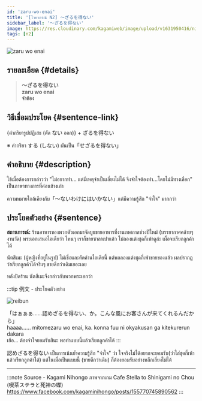 ```yaml
---
id: 'zaru-wo-enai'
title: '[ไวยากรณ์ N2] 〜ざるを得ない'
sidebar_label: '〜ざるを得ない'
image: https://res.cloudinary.com/kagamiweb/image/upload/v1631950416/nihongo/grammar/n2/reibun/zaru-wo-enai.jpg
tags: [n2]
---
```


![zaru wo enai](https://res.cloudinary.com/kagamiweb/image/upload/v1640445090/nihongo/grammar/n2/zaru-wo-enai.jpg)

## รายละเอียด {#details}

> **〜ざるを得ない**  
> **zaru wo enai**  
> **จำต้อง**

## วิธีเชื่อมประโยค {#sentence-link}

{คำกริยารูปปฏิเสธ (ตัด ない ออก)} + ざるを得ない

※ คำกริยา する (しない) ผันเป็น「せざるを得ない」

## คำอธิบาย {#description}

ใช้เมื่อต้องการกล่าวว่า "ไม่อยากทำ… แต่มีเหตุจำเป็นเลี่ยงไม่ได้ จึงจำใจต้องทำ…โดยไม่มีทางเลือก" เป็นภาษาทางการที่ค่อนข้างเก่า

ความหมายใกล้เคียงกับ「〜ないわけにはいかない」แต่มีความรู้สึก "จำใจ" มากกว่า

## ประโยคตัวอย่าง {#sentence}

**สถานการณ์:** ร้านอาหารของพวกตัวเอกมาจัดบูธขายอาหารที่งานเทศกาลช่วงปีใหม่ (บรรยากาศคล้ายๆ งานวัด) พระเอกเสนอไอเดียว่า ไหนๆ เราก็ขายซาลาเปาแล้ว ไม่ลองแต่งชุดกี่เพ้าดูล่ะ เผื่อจะเรียกลูกค้าได้

นัตสึเมะ (ผู้หญิงที่อยู่ในรูป) ไม่เชื่อและคัดค้านไอเดียนี้ แต่พอลองแต่งชุดกี่เพ้าขายของแล้ว ผลปรากฎว่าเรียกลูกค้าได้จริงๆ ขายดีกว่าเดิมเยอะเลย

หลังปิดร้าน นัตสึเมะจึงกล่าวกับพวกพระเอกว่า

:::tip 例文 - ประโยคตัวอย่าง

![reibun](https://res.cloudinary.com/kagamiweb/image/upload/v1631950416/nihongo/grammar/n2/reibun/zaru-wo-enai.jpg)

「はぁぁぁ……認めざるを得ない、か。こんな風にお客さんが来てくれるんだから」  
haaaa...... mitomezaru wo enai, ka. konna fuu ni okyakusan ga kitekurerun dakara  
เฮ้อ... ต้องจำใจยอมรับสินะ พอทำแบบนี้แล้วเรียกลูกค้าได้
:::

認めざるを得ない เป็นการเน้นย้ำความรู้สึก "จำใจ" ว่า ใจจริงไม่ได้อยากจะยอมรับ(ว่าใส่ชุดกี่เพ้าแล้วเรียกลูกค้าได้) แต่ในเมื่อเป็นแบบนี้ (ขายดีกว่าเดิม) ก็ต้องยอมรับอย่างหลีกเลี่ยงไม่ได้

---
:::note Source - Kagami Nihongo
ภาพจากเกม Cafe Stella to Shinigami no Chou (喫茶ステラと死神の蝶)  
https://www.facebook.com/kagaminihongo/posts/155770745890562
:::